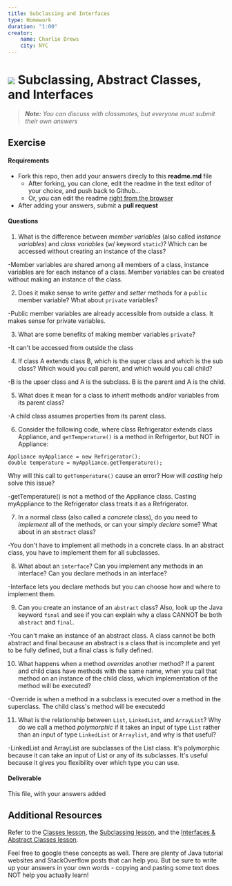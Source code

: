 ```yaml
---
title: Subclassing and Interfaces
type: Homework
duration: "1:00"
creator:
    name: Charlie Drews
    city: NYC
---
```


# ![](https://ga-dash.s3.amazonaws.com/production/assets/logo-9f88ae6c9c3871690e33280fcf557f33.png) Subclassing, Abstract Classes, and Interfaces

> ***Note:*** _You can discuss with classmates, but everyone must submit their own answers_

## Exercise

#### Requirements

- Fork this repo, then add your answers direcly to this **readme.md** file
  - After forking, you can clone, edit the readme in the text editor of your choice, and push back to Github...
  - Or, you can edit the readme [right from the browser](https://help.github.com/articles/editing-files-in-your-repository/)
- After adding your answers, submit a **pull request**

#### Questions

1. What is the difference between *member variables* (also called *instance variables*) and *class variables* (w/ keyword `static`)? Which can be accessed without creating an instance of the class?

-Member variables are shared among all members of a class, instance variables are for each instance of a class. Member variables can be created without making an instance of the class.

2. Does it make sense to write  *getter* and *setter* methods for a `public` member variable? What about `private` variables?

-Public member variables are already accessible from outside a class. It makes sense for private variables.

3. What are some benefits of making member variables `private`?

-It can't be accessed from outside the class

4. If class A extends class B, which is the super class and which is the sub class? Which would you call parent, and which would you call child?

-B is the upser class and A is the subclass. B is the parent and A is the child.

5. What does it mean for a class to *inherit* methods and/or variables from its parent class?

-A child class assumes properties from its parent class.

6. Consider the following code, where class Refrigerator extends class Appliance, and `getTemperature()` is a method in Refrigertor, but NOT in Appliance:
  ```
  Appliance myAppliance = new Refrigerator();
  double temperature = myAppliance.getTemperature();
  ```
  Why will this call to `getTemperature()` cause an error? How will *casting* help solve this issue?
  
  -getTemperature() is not a method of the Appliance class. Casting myAppliance to the Refrigerator class treats it as a Refrigerator.

7. In a normal class (also called a *concrete* class), do you need to *implement* all of the methods, or can your simply *declare* some? What about in an `abstract` class?

-You don't have to implement all methods in a concrete class. In an abstract class, you have to implement them for all subclasses.

8. What about an `interface`? Can you implement any methods in an interface? Can you declare methods in an interface?

-Interface lets you declare methods but you can choose how and where to implement them.

9. Can you create an instance of an `abstract` class? Also, look up the Java keyword `final` and see if you can explain why a class CANNOT be both `abstract` and `final`.

-You can't make an instance of an abstract class. A class cannot be both abstract and final because an abstract is a class that is incomplete and yet to be fully defined, but a final class is fully defined.

10. What happens when a method *overrides* another method? If a parent and child class have methods with the same name, when you call that method on an instance of the child class, which implementation of the method will be executed?

-Override is when a method in a subclass is executed over a method in the superclass. The child class's method will be executedd

11. What is the relationship between `List`, `LinkedList`, and `ArrayList`? Why do we call a method *polymorphic* if it takes an input of type `List` rather than an input of type `LinkedList` or `Arraylist`, and why is that useful?

-LinkedList and ArrayList are subclasses of the List class. It's polymorphic because it can take an input of List or any of its subclasses. It's useful because it gives you flexibility over which type you can use.

#### Deliverable

This file, with your answers added

## Additional Resources

Refer to the [Classes lesson](https://github.com/ga-adi-nyc/Course-Materials/tree/master/lessons/java-essentials/classes-lesson), the [Subclassing lesson](https://github.com/ga-adi-nyc/Course-Materials/tree/master/lessons/java-essentials/subclasses-lesson), and the [Interfaces & Abstract Classes lesson](https://github.com/ga-adi-nyc/Course-Materials/tree/master/lessons/java-essentials/interfaces-and-abstract-classes-lesson).

Feel free to google these concepts as well. There are plenty of Java tutorial websites and StackOverflow posts that can help you. But be sure to write up your answers in your own words - copying and pasting some text does NOT help you actually learn!
